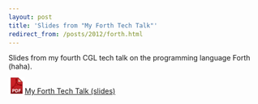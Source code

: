 ```yaml
---
layout: post
title: 'Slides from "My Forth Tech Talk"'
redirect_from: /posts/2012/forth.html
---
```


Slides from my fourth CGL tech talk on the programming language Forth
(haha).

<!--more-->

<a href="/posts/2012/cgl-tech-talk-04.pdf">
<img src="/style/pdf.png" alt="(PDF) ">My Forth Tech Talk (slides)
</a>
